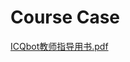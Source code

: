 # Course Case

[ICQbot教师指导用书.pdf](https://www.yuque.com/attachments/yuque/0/2025/pdf/48043751/1736660239379-aedbccd8-5c51-4cd5-a6ac-7f579f5a2d3e.pdf)

